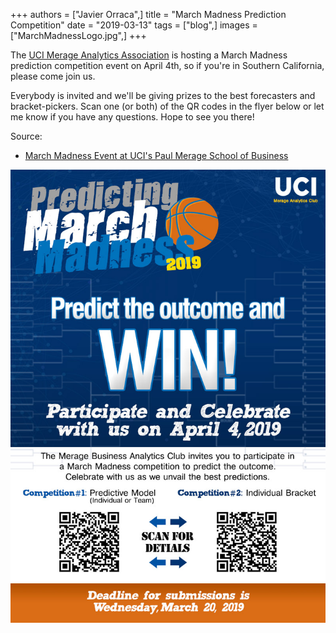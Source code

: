 +++
authors = ["Javier Orraca",]
title = "March Madness Prediction Competition"
date = "2019-03-13"
tags = ["blog",]
images = ["MarchMadnessLogo.jpg",]
+++

The [UCI Merage Analytics Association](https://sites.uci.edu/merageaa/) is hosting a March Madness prediction competition event on April 4th, so if you're in Southern California, please come join us.
<!--more-->
Everybody is invited and we'll be giving prizes to the best forecasters and bracket-pickers. Scan one (or both) of the QR codes in the flyer below or let me know if you have any questions. Hope to see you there!

Source:

* [March Madness Event at UCI's Paul Merage School of Business](https://merage.uci.edu/events/2019/04/march-madness-competition.html)

![](https://raw.githubusercontent.com/JavOrraca/Home/gh-pages/assets/img/MAC_MarchMadness_Email_Flyer.jpg)
